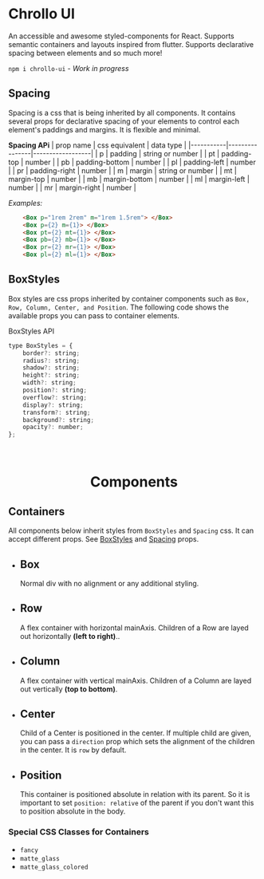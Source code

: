 # Chrollo UI

An accessible and awesome styled-components for React. Supports semantic containers and layouts inspired from flutter. Supports declarative spacing between elements and so much more!

`npm i chrollo-ui` - *Work in progress*

## Spacing
Spacing is a css that is being inherited by all components. It contains several props for declarative spacing of your elements to control each element's paddings and margins. It is flexible and minimal.

**Spacing APi**
| prop name | css equivalent | data type        |
|-----------|----------------|------------------|
| p         | padding        | string or number |
| pt        | padding-top    | number           |
| pb        | padding-bottom | number           |
| pl        | padding-left   | number           |
| pr        | padding-right  | number           |
| m         | margin         | string or number |
| mt        | margin-top     | number           |
| mb        | margin-bottom  | number           |
| ml        | margin-left    | number           |
| mr        | margin-right   | number           |

*Examples:*

```html
    <Box p="1rem 2rem" m="1rem 1.5rem"> </Box>
    <Box p={2} m={1}> </Box>
    <Box pt={2} mt={1}> </Box>
    <Box pb={2} mb={1}> </Box>
    <Box pr={2} mr={1}> </Box>
    <Box pl={2} ml={1}> </Box>
```
## BoxStyles
Box styles are css props inherited by container components such as `Box, Row, Column, Center, and Position`. The following code shows the available props you can pass to container elements.

BoxStyles API

```javascript
type BoxStyles = {
    border?: string;
    radius?: string;
    shadow?: string;
    height?: string;
    width?: string;
    position?: string;
    overflow?: string;
    display?: string;
    transform?: string;
    background?: string;
    opacity?: number;
};
```


<br/>

<h1 align='center'> Components </h1>

## Containers
All components below inherit styles from `BoxStyles` and `Spacing` css. It can accept different props. See [BoxStyles](#BoxStyles) and [Spacing](#spacing-api) props.

- ## Box
    Normal div with no alignment or any additional styling.
- ## Row
    A flex container with horizontal mainAxis. Children of a Row are layed out horizontally **(left to right)**..
- ## Column
    A flex container with vertical mainAxis. Children of a Column are layed out vertically **(top to bottom)**.
- ## Center
    Child of a Center is positioned in the center. If multiple child are given, you can pass a `direction` prop which sets the alignment of the children in the center. It is `row` by default.
- ## Position
    This container is positioned absolute in relation with its parent. So it is important to set ```position: relative``` of the parent if you don't want this to position absolute in the body.

### Special CSS Classes for Containers
- `fancy`
- `matte_glass`
- `matte_glass_colored`